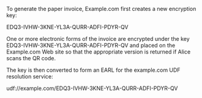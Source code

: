 To generate the paper invoice, Example.com first creates a new encryption key:

EDQ3-IVHW-3KNE-YL3A-QURR-ADFI-PDYR-QV

One or more electronic forms of the invoice are encrypted under the key 
EDQ3-IVHW-3KNE-YL3A-QURR-ADFI-PDYR-QV and placed on the Example.com Web site so that 
the appropriate version is returned if Alice scans the QR code.

The key is then converted to form an EARL for the example.com UDF resolution service:

udf://example.com/EDQ3-IVHW-3KNE-YL3A-QURR-ADFI-PDYR-QV
